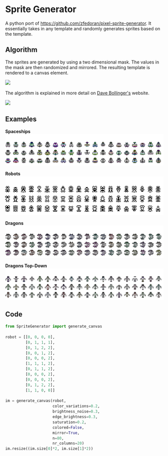 Sprite Generator
======================

A python port of https://github.com/zfedoran/pixel-sprite-generator. It essentially
takes in any template and randomly generates sprites based on the template.   

## Algorithm
The sprites are generated by using a two dimensional mask. The values in the mask are then randomized and mirrored. The resulting template is rendered to a canvas element.

<a href="http://web.archive.org/web/20080228054410/http://www.davebollinger.com/works/pixelspaceships/"><img src="https://github.com/zfedoran/pixel-sprite-generator/raw/master/doc/algorithm-1.png"></a>

The algorithm is explained in more detail on [Dave Bollinger's](http://web.archive.org/web/20080228054410/http://www.davebollinger.com/works/pixelspaceships/) website.

<a href="http://web.archive.org/web/20080228054410/http://www.davebollinger.com/works/pixelspaceships/"><img src="https://github.com/zfedoran/pixel-sprite-generator/raw/master/doc/algorithm-0.png"></a>

## Examples
**Spaceships**  
![](images/spaceships.png)

**Robots**  
![](images/robots.png)

**Dragons**  
![](images/dragons.png)

**Dragons Top-Down**  
![](images/dragons_top.png)



## Code
```python
from SpriteGenerator import generate_canvas

robot = [[0, 0, 0, 0],
         [0, 1, 1, 1],
         [0, 1, 2, 2],
         [0, 0, 1, 2],
         [0, 0, 0, 2],
         [1, 1, 1, 2],
         [0, 1, 1, 2],
         [0, 0, 0, 2],
         [0, 0, 0, 2],
         [0, 1, 2, 2],
         [1, 1, 0, 0]]

im = generate_canvas(robot, 
                     color_variations=0.2, 
                     brightness_noise=0.3,
                     edge_brightness=0.3, 
                     saturation=0.2, 
                     colored=False, 
                     mirror=True, 
                     n=80,
                     nr_columns=20)
im.resize((im.size[0]*2, im.size[1]*2))
```